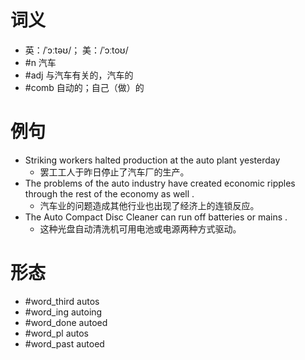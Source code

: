 # 词义
- 英：/ˈɔːtəʊ/； 美：/ˈɔːtoʊ/
- #n 汽车
- #adj 与汽车有关的，汽车的
- #comb 自动的；自己（做）的
# 例句
- Striking workers halted production at the auto plant yesterday
	- 罢工工人于昨日停止了汽车厂的生产。
- The problems of the auto industry have created economic ripples through the rest of the economy as well .
	- 汽车业的问题造成其他行业也出现了经济上的连锁反应。
- The Auto Compact Disc Cleaner can run off batteries or mains .
	- 这种光盘自动清洗机可用电池或电源两种方式驱动。
# 形态
- #word_third autos
- #word_ing autoing
- #word_done autoed
- #word_pl autos
- #word_past autoed
